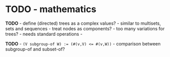 
<!-- ======================================================================= -->
# TODO - mathematics

**TODO** -
define (directed) trees as a complex values? -
similar to multisets, sets and sequences -
treat nodes as components? -
too many variations for trees? -
needs standard operations -

**TODO** -
`(V subgroup-of W) := (#(v,V) <= #(v,W))` -
comparison between subgroup-of and subset-of?
